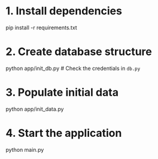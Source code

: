 # 1. Install dependencies
pip install -r requirements.txt

# 2. Create database structure
python app/init_db.py # Check the credentials in `db.py` 

# 3. Populate initial data
python app/init_data.py

# 4. Start the application
python main.py

